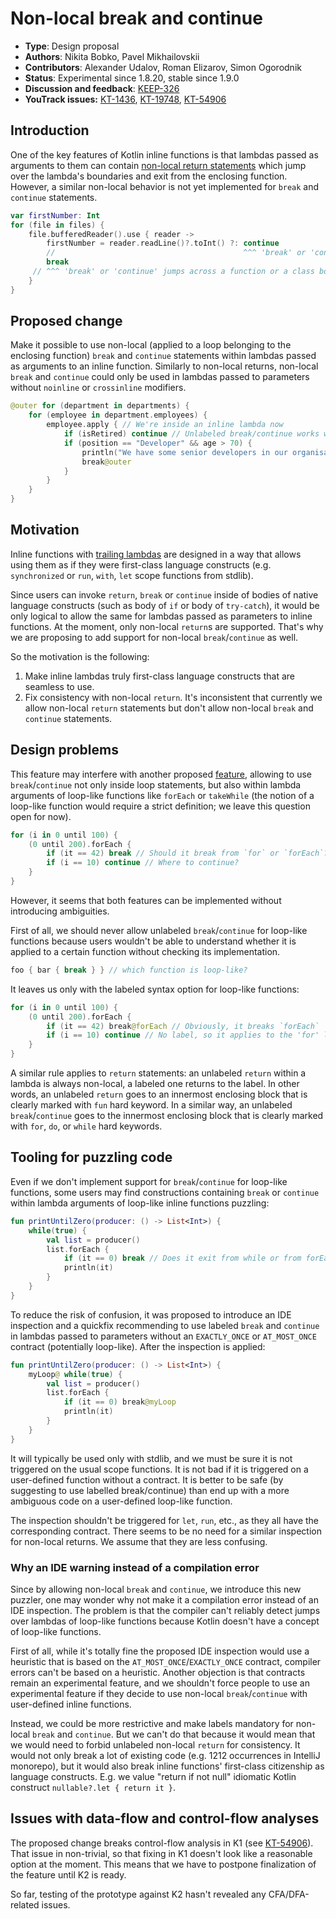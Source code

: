 # Non-local break and continue

* **Type**: Design proposal
* **Authors**: Nikita Bobko, Pavel Mikhailovskii
* **Contributors**: Alexander Udalov, Roman Elizarov, Simon Ogorodnik
* **Status**: Experimental since 1.8.20, stable since 1.9.0
* **Discussion and feedback**: [KEEP-326](https://github.com/Kotlin/KEEP/issues/326)
* **YouTrack issues:** [KT-1436](https://youtrack.jetbrains.com/issue/KT-1436),
  [KT-19748](https://youtrack.jetbrains.com/issue/KT-19748), [KT-54906](https://youtrack.jetbrains.com/issue/KT-54906)

## Introduction

One of the key features of Kotlin inline functions is that lambdas passed as arguments to them can contain
[non-local return statements](https://kotlinlang.org/docs/inline-functions.html#non-local-returns) which jump over
the lambda's boundaries and exit from the enclosing function. However, a similar non-local behavior is not yet implemented
for `break` and `continue` statements.

```kotlin
var firstNumber: Int
for (file in files) {
    file.bufferedReader().use { reader ->
        firstNumber = reader.readLine()?.toInt() ?: continue
        //                                          ^^^ 'break' or 'continue' jumps across a function or a class boundary
        break
     // ^^^ 'break' or 'continue' jumps across a function or a class boundary
    }
}
```

## Proposed change

Make it possible to use non-local (applied to a loop belonging to the enclosing function) `break` and `continue`
statements within lambdas passed as arguments to an inline function.
Similarly to non-local returns, non-local `break` and `continue` could only be used in lambdas passed
to parameters without `noinline` or `crossinline` modifiers.

```kotlin
@outer for (department in departments) {
    for (employee in department.employees) {
        employee.apply { // We're inside an inline lambda now
            if (isRetired) continue // Unlabeled break/continue works with the closest enclosing for/while
            if (position == "Developer" && age > 70) {
                println("We have some senior developers in our organisation!")
                break@outer
            }
        }
    }
}
```

## Motivation

Inline functions with [trailing lambdas](https://kotlinlang.org/docs/lambdas.html#passing-trailing-lambdas) are designed in a way
that allows using them as if they were first-class language constructs (e.g. `synchronized` or `run`, `with`, `let` scope
functions from stdlib).

Since users can invoke `return`, `break` or `continue` inside of bodies of native language constructs (such as body of `if` or
body of `try-catch`), it would be only logical to allow the same for lambdas passed as parameters to inline functions. At the
moment, only non-local `return`s are supported. That's why we are proposing to add support for non-local `break`/`continue` as
well.

So the motivation is the following:

1. Make inline lambdas truly first-class language constructs that are seamless to use.
2. Fix consistency with non-local `return`. It's inconsistent that currently we allow non-local `return` statements but don't
   allow non-local `break` and `continue` statements.

## Design problems

This feature may interfere with another proposed [feature](https://youtrack.jetbrains.com/issue/KT-19748),
allowing to use `break`/`continue` not only inside loop statements, but also within lambda arguments
of loop-like functions like `forEach` or `takeWhile`
(the notion of a loop-like function would require a strict definition; we leave this question open for now).

```kotlin
for (i in 0 until 100) {
    (0 until 200).forEach {
        if (it == 42) break // Should it break from `for` or `forEach`?
        if (i == 10) continue // Where to continue?
    }
}
```

However, it seems that both features can be implemented without introducing ambiguities.

First of all, we should never allow unlabeled `break`/`continue` for loop-like functions because users
wouldn't be able to understand whether it is applied to a certain function without checking its implementation.
```kotlin
foo { bar { break } } // which function is loop-like?
```
It leaves us only with the labeled syntax option for loop-like functions:
```kotlin
for (i in 0 until 100) {
    (0 until 200).forEach {
        if (it == 42) break@forEach // Obviously, it breaks `forEach`
        if (i == 10) continue // No label, so it applies to the 'for' loop
    }
}
```

A similar rule applies to `return` statements: an unlabeled `return` within a lambda is always non-local, a labeled one returns to the label.
In other words, an unlabeled `return` goes to an innermost enclosing block that is clearly marked with `fun` hard keyword.
In a similar way, an unlabeled `break`/`continue` goes to the innermost enclosing block that is clearly marked with `for`, `do`, or `while` hard keywords.

## Tooling for puzzling code

Even if we don't implement support for `break`/`continue` for loop-like functions,
some users may find constructions containing `break` or `continue` within lambda arguments of loop-like inline functions puzzling:
```kotlin
fun printUntilZero(producer: () -> List<Int>) {
    while(true) {
        val list = producer()
        list.forEach {
            if (it == 0) break // Does it exit from while or from forEach?
            println(it)
        }
    }
}
```

To reduce the risk of confusion, it was proposed to introduce an IDE inspection and a quickfix recommending to use labeled `break`
and `continue` in lambdas passed to parameters without an `EXACTLY_ONCE` or `AT_MOST_ONCE` contract (potentially loop-like).
After the inspection is applied:
```kotlin
fun printUntilZero(producer: () -> List<Int>) {
    myLoop@ while(true) {
        val list = producer()
        list.forEach {
            if (it == 0) break@myLoop
            println(it)
        }
    }
}
```

It will typically be used only with stdlib, and we must be sure it is not triggered on the usual scope functions.
It is not bad if it is triggered on a user-defined function without a contract.
It is better to be safe (by suggesting to use labelled break/continue) than end up with a more ambiguous code on a user-defined loop-like function.

The inspection shouldn't be triggered for `let`, `run`, etc., as they all have the corresponding contract.
There seems to be no need for a similar inspection for non-local returns. We assume that they are less confusing.

### Why an IDE warning instead of a compilation error

Since by allowing non-local `break` and `continue`, we introduce this new puzzler, one may wonder why not make it a
compilation error instead of an IDE inspection. The problem is that the compiler can't reliably detect jumps over lambdas of loop-like
functions because Kotlin doesn't have a concept of loop-like functions.

First of all, while it's totally fine the proposed IDE inspection would use a heuristic that is based on the `AT_MOST_ONCE`/`EXACTLY_ONCE` contract, 
compiler errors can't be based on a heuristic. Another objection is that contracts remain an experimental feature, 
and we shouldn't force people to use an experimental feature if they decide to use non-local `break`/`continue` with user-defined inline functions.

Instead, we could be more restrictive and make labels mandatory for non-local `break` and `continue`. But we can't do that because
it would mean that we would need to forbid unlabeled non-local `return` for consistency. It would not only break a lot of existing
code (e.g. 1212 occurrences in IntelliJ monorepo), but it would also break inline functions' first-class citizenship as language
constructs. E.g. we value "return if not null" idiomatic Kotlin construct `nullable?.let { return it }`.

## Issues with data-flow and control-flow analyses

The proposed change breaks control-flow analysis in K1 (see [KT-54906](https://youtrack.jetbrains.com/issue/KT-54906)).
That issue in non-trivial, so that fixing in K1 doesn't look like a reasonable option at the moment.
This means that we have to postpone finalization of the feature until K2 is ready.

So far, testing of the prototype against K2 hasn't revealed any CFA/DFA-related issues.
